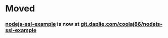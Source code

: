 # Moved
### [nodejs-ssl-example](https://git.daplie.com/coolaj86/nodejs-ssl-example) is now at [git.daplie.com/coolaj86/nodejs-ssl-example](https://git.daplie.com/coolaj86/nodejs-ssl-example)
